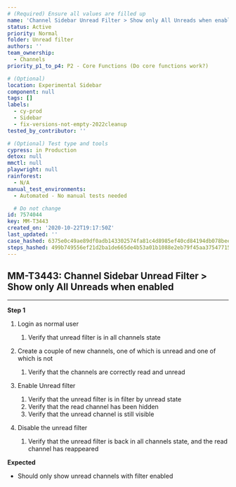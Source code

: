```yaml
---
# (Required) Ensure all values are filled up
name: 'Channel Sidebar Unread Filter > Show only All Unreads when enabled'
status: Active
priority: Normal
folder: Unread filter
authors: ''
team_ownership:
  - Channels
priority_p1_to_p4: P2 - Core Functions (Do core functions work?)

# (Optional)
location: Experimental Sidebar
component: null
tags: []
labels:
  - cy-prod
  - Sidebar
  - fix-versions-not-empty-2022cleanup
tested_by_contributor: ''

# (Optional) Test type and tools
cypress: in Production
detox: null
mmctl: null
playwright: null
rainforest:
  - N/A
manual_test_environments:
  - Automated - No manual tests needed

  # Do not change
id: 7574044
key: MM-T3443
created_on: '2020-10-22T19:17:50Z'
last_updated: ''
case_hashed: 6375e0c49ae89df0adb143302574fa81c4d8985ef40cd84194db078beeb53c550f8240dcd8cac1111f49bfa594fc10e8
steps_hashed: 499b749556ef21d2ba1de665de4b53a01b1088e2eb79f45aa37547715a68bad978f774d421b29f1b7450f23f7c620e74
---
```


<!-- (Auto-generated) Based on frontmatter's "key" and "name" -->

## MM-T3443: Channel Sidebar Unread Filter > Show only All Unreads when enabled

---

**Step 1**

1. Login as normal user

   1. Verify that unread filter is in all channels state

2. Create a couple of new channels, one of which is unread and one of which is not

   1. Verify that the channels are correctly read and unread

3. Enable Unread filter

   1. Verify that the unread filter is in filter by unread state
   2. Verify that the read channel has been hidden
   3. Verify that the unread channel is still visible

4. Disable the unread filter

   1. Verify that the unread filter is back in all channels state, and the read channel has reappeared

**Expected**

- Should only show unread channels with filter enabled
